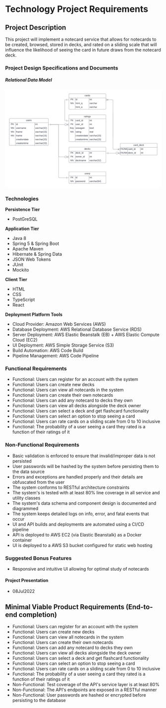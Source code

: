 # Technology Project Requirements

## Project Description

This project will implement a notecard service that allows for notecards to be created, browsed, stored in decks, and rated on a sliding scale that will influence the likelihood of seeing the card in future draws from the notecard deck. 

### Project Design Specifications and Documents

##### Relational Data Model
![Relational Model](https://raw.githubusercontent.com/220509-web-dev/FoundationProject-Josiah/main/Project%202/imgs/notecardERD.png)

### Technologies

**Persistence Tier**
- PostGreSQL

**Application Tier**
- Java 8
- Spring 5 & Spring Boot
- Apache Maven
- Hibernate & Spring Data
- JSON Web Tokens
- JUnit
- Mockito

**Client Tier**
- HTML
- CSS
- TypeScript
- React

**Deployment Platform Tools**
- Cloud Provider: Amazon Web Services (AWS)
- Database Deployment: AWS Relational Database Service (RDS)
- Server Deployment: AWS Elastic Beanstalk (EB) + AWS Elastic Compute Cloud (EC2)
- UI Deployment: AWS Simple Storage Service (S3)
- Build Automation: AWS Code Build
- Pipeline Management: AWS Code Pipeline

### Functional Requirements

- Functional: Users can register for an account with the system
- Functional: Users can create new decks
- Functional: Users can view all notecards in the system
- Functional: Users can create their own notecards
- Functional: Users can add any notecard to decks they own
- Functional: Users can view all decks alongside the deck owner
- Functional: Users can select a deck and get flashcard functionality
- Functional: Users can select an option to stop seeing a card 
- Functional: Users can rate cards on a sliding scale from 0 to 10 inclusive
- Functional: The probability of a user seeing a card they rated is a function of their ratings of it

### Non-Functional Requirements

- Basic validation is enforced to ensure that invalid/improper data is not persisted
- User passwords will be hashed by the system before persisting them to the data source
- Errors and exceptions are handled properly and their details are obfuscated from the user
- The system conforms to RESTful architecture constraints
- The system's is tested with at least 80% line coverage in all service and utility classes
- The system's data schema and component design is documented and diagrammed 
- The system keeps detailed logs on info, error, and fatal events that occur 
- UI and API builds and deployments are automated using a CI/CD pipeline
- API is deployed to AWS EC2 (via Elastic Beanstalk) as a Docker container
- UI is deployed to a AWS S3 bucket configured for static web hosting

### Suggested Bonus Features
- Responsive and intuitive UI allowing for optimal study of notecards

#### Project Presentation 
- 08Jul2022

## Minimal Viable Product Requirements (End-to-end completion)
- Functional: Users can register for an account with the system
- Functional: Users can create new decks
- Functional: Users can view all notecards in the system
- Functional: Users can create their own notecards
- Functional: Users can add any notecard to decks they own
- Functional: Users can view all decks alongside the deck owner
- Functional: Users can select a deck and get flashcard functionality
- Functional: Users can select an option to stop seeing a card 
- Functional: Users can rate cards on a sliding scale from 0 to 10 inclusive
- Functional: The probability of a user seeing a card they rated is a function of their ratings of it
- Non-Functional: Test coverage of the API's service layer is at least 80%
- Non-Functional: The API's endpoints are exposed in a RESTful manner
- Non-Functional: User passwords are hashed or encrypted before persisting to the database
